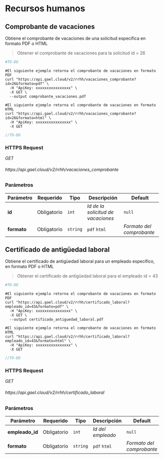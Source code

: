 # Recursos humanos

## Comprobante de vacaciones

Obtiene el comprobante de vacaciones de una solicitud específica en formato PDF o HTML

> Obtener el comprobante de vacaciones para la solicitud id = 26

```python
#TO-DO
```

```shell
#El siguiente ejemplo retorna el comprobante de vacaciones en formato PDF
curl "https://api.gael.cloud/v2/rrhh/vacaciones_comprobante?id=26&formato=pdf" \
  -H "ApiKey: xxxxxxxxxxxxxxxx" \
  -X GET \
  --output comprobante_vacaciones.pdf

#El siguiente ejemplo retorna el comprobante de vacaciones en formato HTML
curl "https://api.gael.cloud/v2/rrhh/vacaciones_comprobante?id=26&formato=html" \
  -H "ApiKey: xxxxxxxxxxxxxxxx" \
  -X GET
```

```javascript
//TO-DO
```

### HTTPS Request

<aside class="api-endpoint">
    <div class="endpoint-data">
        <i class="label label-get">GET</i>
        <h6>https://api.gael.cloud/v2/rrhh/vacaciones_comprobante</h6>
    </div>
</aside>

### Parámetros

Parámetro | Requerido | Tipo | Descripción | Default
--------- | ------- | ----------- | ----------- | ----------- 
<b>id</b> | Obligatorio | `int` | *Id de la solicitud de vacaciones* | `null`
<b>formato</b> | Obligatorio | `string` | `pdf` `html` | *Formato del comprobante* | `null`

## Certificado de antigüedad laboral

Obtiene el certificado de antigüedad laboral para un empleado específico, en formato PDF o HTML

> Obtener el certificado de antigüedad laboral para el empleado id = 43

```python
#TO-DO
```

```shell
#El siguiente ejemplo retorna el comprobante de vacaciones en formato PDF
curl "https://api.gael.cloud/v2/rrhh/certificado_laboral?empleado_id=43&formato=pdf" \
  -H "ApiKey: xxxxxxxxxxxxxxxx" \
  -X GET \
  --output certificado_antiguedad_laboral.pdf

#El siguiente ejemplo retorna el comprobante de vacaciones en formato HTML
curl "https://api.gael.cloud/v2/rrhh/certificado_laboral?empleado_id=43&formato=html" \
  -H "ApiKey: xxxxxxxxxxxxxxxx" \
  -X GET
```

```javascript
//TO-DO
```

### HTTPS Request

<aside class="api-endpoint">
    <div class="endpoint-data">
        <i class="label label-get">GET</i>
        <h6>https://api.gael.cloud/v2/rrhh/certificado_laboral</h6>
    </div>
</aside>

### Parámetros

Parámetro | Requerido | Tipo | Descripción | Default
--------- | ------- | ----------- | ----------- | ----------- 
<b>empleado_id</b> | Obligatorio | `int` | *Id del empleado* | `null`
<b>formato</b> | Obligatorio | `string` | `pdf` `html` | *Formato del comprobante* | `null`